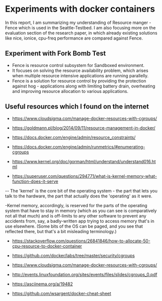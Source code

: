 # Experiments with docker containers 

In this report, I am summarizing my understanding of Resource manger - Fence which is used in the Seattle-Testbed. I am also focusing more on the evaluation section of the research paper, in which already existing solutions like nice, ionice, cpu-freq performance are  compared against Fence. 

## Experiment with Fork Bomb Test

- Fence is resource control subsystem for Sandboxed environment. 
- It focuses on solving the resource availability problem, which arises when multiple resource intensive applications are running parallelly. 
- Fence is a solution for resource control by providing the protection against hog - applications along with limiting battery drain, overheating and improving resource allocation to various applications. 


## Useful resources which I found on the internet

- https://www.cloudsigma.com/manage-docker-resources-with-cgroups/


- https://goldmann.pl/blog/2014/09/11/resource-management-in-docker/

- https://docs.docker.com/engine/admin/resource_constraints/
- https://docs.docker.com/engine/admin/runmetrics/#enumerating-cgroups
- https://www.kernel.org/doc/gorman/html/understand/understand016.html
- https://superuser.com/questions/294771/what-is-kernel-memory-what-function-does-it-serve

-- The 'kernel' is the core bit of the operating system - the part that lets you talk to the hardware, the part that actually does the 'operating' as it were.

-Kernel memory, accordingly, is reserved for the parts of the operating system that have to stay in memory (which as you can see is comparatively not all that much) and is off-limits to any other software to prevent any accidents from, say, a badly-written app trying to access memory that's in use elsewhere. (Some bits of the OS can be paged, and you see that reflected there, but that's a bit misleading terminology.)

- https://stackoverflow.com/questions/26841846/how-to-allocate-50-cpu-resource-to-docker-container

- https://github.com/docker/labs/tree/master/security/cgroups
- https://www.cloudsigma.com/manage-docker-resources-with-cgroups/
- http://events.linuxfoundation.org/sites/events/files/slides/cgroups_0.pdf
- https://asciinema.org/a/19482


- https://github.com/wsargent/docker-cheat-sheet














